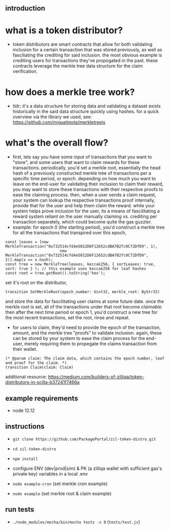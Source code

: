 ## introduction ##

# what is a token distributor? #
- token distributors are smart contracts that allow for both validating inclusion for a certain transaction that was stored previously, as well as fasciliating the crediting for said inclusion. the most obvious example is crediting users for transactions they've propogated in the past. these
contracts leverage the merkle tree data structure for the claim verification.

# how does a merkle tree work? #
- tldr; it's a data structure for storing data and validating a dataset exists historically in the said data structure quickly using hashes. for a quick overview via the library we used, see: https://github.com/miguelmota/merkletreejs

# what's the overall flow? #
- first, lets say you have some input of transactions that you want to "store", and some users that want to claim rewards for these transactions. periodically, you'd set a merkle root, essentially the head hash of a previously constructed merkle tree of transactions per a specific time period, or epoch. depending on how much you want to leave on the end-user for validating their inclusion to claim their reward, you may want to store these transactions with their respective proofs to ease the claiming process. then, when a user sends a claim request, your system can lookup the respective transactions proof internally, provide that for the user and help them claim the reward. while your system helps prove inclusion for the user, its a means of fascilitating a reward system reliant on the user manually claiming vs. crediting per transaction separately, which could become quite the gas guzzler. 
- example: for epoch 0 (the starting period), you'd construct a merkle tree for all the transactions that transpired over this epoch,
```
const leaves = [new MerkleTransaction("0x732514cfd4e5012D6F12652cdBA7B2fc0C72DfD9", 1),
						new MerkleTransaction("0x732514cfd4e5012D6F12652cdBA7B2fc0C72DfD9", 2)].map(x => x.hash);
const tree = new MerkleTree(leaves, keccak256, { sortLeaves: true, sort: true } ); // this example uses keccak256 for leaf hashes
const root = tree.getRoot().toString('hex');
```
set it's root on the distributor, 
```
transition SetMerkleRoot(epoch_number: Uint32, merkle_root: ByStr32)
```
and store the data for fascilitating user claims at some future date. once the merkle root is set, all of the transactions under that root become _claimable_. then after the next time period or epoch 1, you'd construct a new tree for the most recent transactions, set the root, rinse and repeat.
- for users to claim, they'd need to provide the epoch of the transaction, amount, and the merkle tree "proofs" to validate inclusion. again, these can be stored by your system to ease the claim process for the end-user, merely requiring them to propegate the claims transaction from their wallet.
```
(* @param claim: The claim data, which contains the epoch number, leaf and proof for the claim. *)
transition Claim(claim: Claim)
```

additional resource: https://medium.com/builders-of-zilliqa/token-distributors-in-scilla-b37241f7466a

## example requirements ##
- node 12.12

## instructions  ##
- `git clone https://github.com/PackagePortal/zil-token-distro.git`
- `cd zil-token-distro`
- `npm install`

- configure ENV (dev|prod|sim) & PK (a zilliqa wallet with sufficient gas's private key) variables in a local .env
- `node example-cron` (set merkle cron example)
- `node example` (set merkle root & claim example)

## run tests ##
- `./node_modules/mocha/bin/mocha tests -s 0` (`tests/test.js`)

